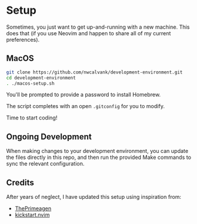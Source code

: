 # Setup

Sometimes, you just want to get up-and-running with a new machine. This does
that (if you use Neovim and happen to share all of my current preferences).

## MacOS

```bash
git clone https://github.com/nwcalvank/development-environment.git
cd development-environment
. ./macos-setup.sh
```

You'll be prompted to provide a password to install Homebrew.

The script completes with an open `.gitconfig` for you to modify.

Time to start coding!

## Ongoing Development

When making changes to your development environment, you can update the files
directly in this repo, and then run the provided Make commands to sync the
relevant configuration.

## Credits

After years of neglect, I have updated this setup using inspiration from:
- [ThePrimeagen](https://github.com/ThePrimeagen/init.lua)
- [kickstart.nvim](https://github.com/nvim-lua/kickstart.nvim)
